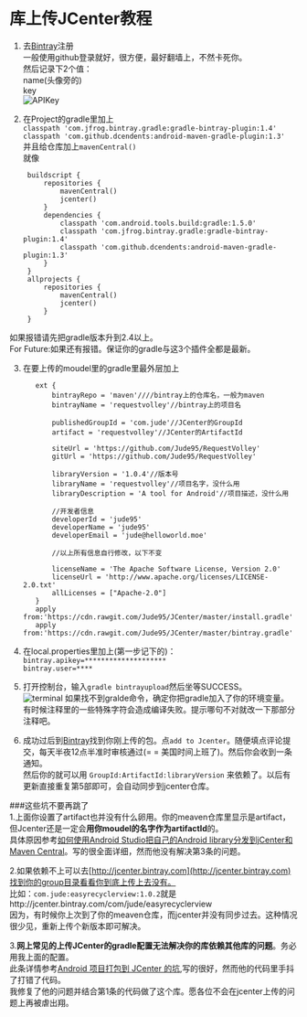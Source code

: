 # 库上传JCenter教程

1. 去[Bintray](https://bintray.com/)注册  
一般使用github登录就好，很方便，最好翻墙上，不然卡死你。  
然后记录下2个值：  
name(头像旁的)   
key  
![APIKey](http://cdn.saymagic.cn/o_19e91jjrp3iu5mo1p631qjvff9.gif)


2. 在Project的gradle里加上  
`classpath 'com.jfrog.bintray.gradle:gradle-bintray-plugin:1.4'`  
`classpath 'com.github.dcendents:android-maven-gradle-plugin:1.3'`  
并且给仓库加上`mavenCentral()`  
就像  

        buildscript {
            repositories {
                mavenCentral()
                jcenter()
            }
            dependencies {
                classpath 'com.android.tools.build:gradle:1.5.0'
                classpath 'com.jfrog.bintray.gradle:gradle-bintray-plugin:1.4'
                classpath 'com.github.dcendents:android-maven-gradle-plugin:1.3'
            }
        }
        allprojects {
            repositories {
                mavenCentral()
                jcenter()
            }
        }
如果报错请先把gradle版本升到2.4以上。  
For Future:如果还有报错。保证你的gradle与这3个插件全都是最新。

3. 在要上传的moudel里的gradle里最外层加上

          ext {
              bintrayRepo = 'maven'////bintray上的仓库名，一般为maven
              bintrayName = 'requestvolley'//bintray上的项目名
          
              publishedGroupId = 'com.jude'//JCenter的GroupId
              artifact = 'requestvolley'//JCenter的ArtifactId
          
              siteUrl = 'https://github.com/Jude95/RequestVolley'
              gitUrl = 'https://github.com/Jude95/RequestVolley'
          
              libraryVersion = '1.0.4'//版本号
              libraryName = 'requestvolley'//项目名字，没什么用
              libraryDescription = 'A tool for Android'//项目描述，没什么用
          
              //开发者信息
              developerId = 'jude95'
              developerName = 'jude95'
              developerEmail = 'jude@helloworld.moe'
              
              //以上所有信息自行修改，以下不变
              
              licenseName = 'The Apache Software License, Version 2.0'
              licenseUrl = 'http://www.apache.org/licenses/LICENSE-2.0.txt'
              allLicenses = ["Apache-2.0"]
          }
          apply from:'https://cdn.rawgit.com/Jude95/JCenter/master/install.gradle'
          apply from:'https://cdn.rawgit.com/Jude95/JCenter/master/bintray.gradle'

4. 在local.properties里加上(第一步记下的)：  
`bintray.apikey=********************`  
`bintray.user=****`  

5. 打开控制台，输入`gradle bintrayupload`然后坐等SUCCESS。  
![terminal](https://raw.githubusercontent.com/Jude95/JCenter/master/image/terminal.png)
如果找不到gralde命令，确定你把gradle加入了你的环境变量。
有时候注释里的一些特殊字符会造成编译失败。提示哪句不对就改一下那部分注释吧。  

6. 成功过后到[Bintray](https://bintray.com/)找到你刚上传的包。点`add to Jcenter`。随便填点评论提交，每天半夜12点半准时审核通过(= = 美国时间上班了)。然后你会收到一条通知。  
然后你的就可以用 `GroupId:ArtifactId:libraryVersion` 来依赖了。以后有更新直接重复第5部即可，会自动同步到jcenter仓库。

###这些坑不要再跳了  
1.上面你设置了artifact也并没有什么卵用。你的meaven仓库里显示是artifact，但Jcenter还是一定会**用你moudel的名字作为artifactId**的。  
具体原因参考[如何使用Android Studio把自己的Android library分发到jCenter和Maven Central](http://www.devtf.cn/?p=760)。写的很全面详细，然而他没有解决第3条的问题。  

2.如果依赖不上可以去[http://jcenter.bintray.com](http://jcenter.bintray.com)找到你的group目录看看你到底上传上去没有。  
比如：`com.jude:easyrecyclerview:1.0.2`就是http://jcenter.bintray.com/com/jude/easyrecyclerview   
因为，有时候你上次到了你的meaven仓库，而jcenter并没有同步过去。这种情况很少见，重新上传个新版本即可解决。  

3.**网上常见的上传JCenter的gradle配置无法解决你的库依赖其他库的问题**。务必用我上面的配置。  
此条详情参考[Android 项目打包到 JCenter 的坑](http://www.jianshu.com/p/c721f9297b2f?utm_campaign=hugo&utm_medium=reader_share&utm_content=note),写的很好，然而他的代码里手抖了打错了代码。  
我修复了他的问题并结合第1条的代码做了这个库。愿各位不会在jcenter上传的问题上再被虐出翔。
